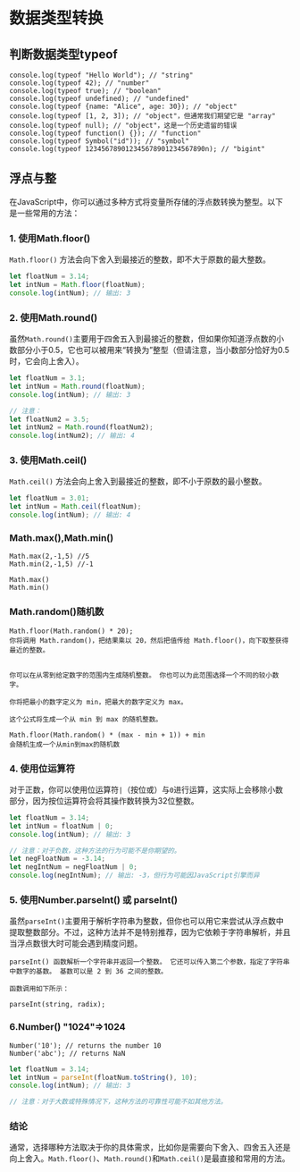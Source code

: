 # 数据类型转换
## 判断数据类型typeof
~~~
console.log(typeof "Hello World"); // "string"  
console.log(typeof 42); // "number"  
console.log(typeof true); // "boolean"  
console.log(typeof undefined); // "undefined"  
console.log(typeof {name: "Alice", age: 30}); // "object"  
console.log(typeof [1, 2, 3]); // "object"，但通常我们期望它是 "array"  
console.log(typeof null); // "object"，这是一个历史遗留的错误  
console.log(typeof function() {}); // "function"  
console.log(typeof Symbol("id")); // "symbol"  
console.log(typeof 123456789012345678901234567890n); // "bigint"
~~~	


## 浮点与整

在JavaScript中，你可以通过多种方式将变量所存储的浮点数转换为整型。以下是一些常用的方法：

### 1. 使用Math.floor()

`Math.floor()` 方法会向下舍入到最接近的整数，即不大于原数的最大整数。

```javascript
let floatNum = 3.14;
let intNum = Math.floor(floatNum);
console.log(intNum); // 输出: 3
```

### 2. 使用Math.round()

虽然`Math.round()`主要用于四舍五入到最接近的整数，但如果你知道浮点数的小数部分小于0.5，它也可以被用来“转换为”整型（但请注意，当小数部分恰好为0.5时，它会向上舍入）。

```javascript
let floatNum = 3.1;
let intNum = Math.round(floatNum);
console.log(intNum); // 输出: 3

// 注意：
let floatNum2 = 3.5;
let intNum2 = Math.round(floatNum2);
console.log(intNum2); // 输出: 4
```

### 3. 使用Math.ceil()

`Math.ceil()` 方法会向上舍入到最接近的整数，即不小于原数的最小整数。

```javascript
let floatNum = 3.01;
let intNum = Math.ceil(floatNum);
console.log(intNum); // 输出: 4
```
### Math.max(),Math.min()
~~~
Math.max(2,-1,5) //5
Math.min(2,-1,5) //-1 

Math.max()
Math.min()
~~~

### Math.random()随机数
~~~
Math.floor(Math.random() * 20);
你将调用 Math.random()，把结果乘以 20，然后把值传给 Math.floor()，向下取整获得最近的整数。


你可以在从零到给定数字的范围内生成随机整数。 你也可以为此范围选择一个不同的较小数字。

你将把最小的数字定义为 min，把最大的数字定义为 max。

这个公式将生成一个从 min 到 max 的随机整数。

Math.floor(Math.random() * (max - min + 1)) + min
会随机生成一个从min到max的随机数
~~~


### 4. 使用位运算符

对于正数，你可以使用位运算符`|`（按位或）与`0`进行运算，这实际上会移除小数部分，因为按位运算符会将其操作数转换为32位整数。

```javascript
let floatNum = 3.14;
let intNum = floatNum | 0;
console.log(intNum); // 输出: 3

// 注意：对于负数，这种方法的行为可能不是你期望的。
let negFloatNum = -3.14;
let negIntNum = negFloatNum | 0;
console.log(negIntNum); // 输出: -3，但行为可能因JavaScript引擎而异
```

### 5. 使用Number.parseInt() 或 parseInt()

虽然`parseInt()`主要用于解析字符串为整数，但你也可以用它来尝试从浮点数中提取整数部分。不过，这种方法并不是特别推荐，因为它依赖于字符串解析，并且当浮点数很大时可能会遇到精度问题。
~~~
parseInt() 函数解析一个字符串并返回一个整数。 它还可以传入第二个参数，指定了字符串中数字的基数。 基数可以是 2 到 36 之间的整数。

函数调用如下所示：

parseInt(string, radix);
~~~

### 6.Number()  "1024"=>1024
~~~
Number('10'); // returns the number 10
Number('abc'); // returns NaN
~~~



```javascript
let floatNum = 3.14;
let intNum = parseInt(floatNum.toString(), 10);
console.log(intNum); // 输出: 3

// 注意：对于大数或特殊情况下，这种方法的可靠性可能不如其他方法。
```

### 结论

通常，选择哪种方法取决于你的具体需求，比如你是需要向下舍入、四舍五入还是向上舍入。`Math.floor()`、`Math.round()`和`Math.ceil()`是最直接和常用的方法。


